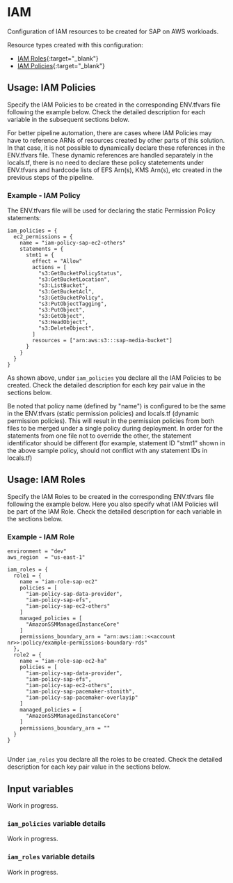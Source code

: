 # IAM

Configuration of IAM resources to be created for SAP on AWS workloads. 

Resource types created with this configuration:

* [IAM Roles](https://registry.terraform.io/providers/hashicorp/aws/latest/docs/resources/iam_role){:target="_blank"}
* [IAM Policies](https://registry.terraform.io/providers/hashicorp/aws/latest/docs/resources/iam_role_policy){:target="_blank"}

## Usage: IAM Policies

Specify the IAM Policies to be created in the corresponding ENV.tfvars file following the example below. Check the detailed description for each variable in the subsequent sections below.

For better pipeline automation, there are cases where IAM Policies may have to reference ARNs of resources created by other parts of this solution. In that case, it is not possible to dynamically declare these references in the ENV.tfvars file. These dynamic references are handled separately in the locals.tf, there is no need to declare these policy statetements under ENV.tfvars and hardcode lists of EFS Arn(s), KMS Arn(s), etc created in the previous steps of the pipeline.

### Example - IAM Policy

The ENV.tfvars file will be used for declaring the static Permission Policy statements: 

```hcl
iam_policies = {
  ec2_permissions = {
    name = "iam-policy-sap-ec2-others"
    statements = {
      stmt1 = {
        effect = "Allow"
        actions = [
          "s3:GetBucketPolicyStatus",
          "s3:GetBucketLocation",
          "s3:ListBucket",
          "s3:GetBucketAcl",
          "s3:GetBucketPolicy",
          "s3:PutObjectTagging",
          "s3:PutObject",
          "s3:GetObject",
          "s3:HeadObject",
          "s3:DeleteObject",
        ]
        resources = ["arn:aws:s3:::sap-media-bucket"]
      }
    }
  }
}
```

As shown above, under ```iam_policies``` you declare all the IAM Policies to be created. Check the detailed description for each key pair value in the sections below.


Be noted that policy name (defined by "name") is configured to be the same in the ENV.tfvars (static permission policies) and locals.tf (dynamic permission policies). This will result in the permission policies from both files to be merged under a single policy during deployment. In order for the statements from one file not to override the other, the statement identificator should be different (for example, statement ID "stmt1" shown in the above sample policy, should not conflict with any statement IDs in locals.tf)


## Usage: IAM Roles

Specify the IAM Roles to be created in the corresponding ENV.tfvars file following the example below. Here you also specify what IAM Policies will be part of the IAM Role. Check the detailed description for each variable in the sections below.


### Example - IAM Role

```hcl
environment = "dev"
aws_region  = "us-east-1"

iam_roles = {
  role1 = {
    name = "iam-role-sap-ec2"
    policies = [
      "iam-policy-sap-data-provider",
      "iam-policy-sap-efs",
      "iam-policy-sap-ec2-others"
    ]
    managed_policies = [
      "AmazonSSMManagedInstanceCore"
    ]
    permissions_boundary_arn = "arn:aws:iam::<<account nr>>:policy/example-permissions-boundary-rds"
  },
  role2 = {
    name = "iam-role-sap-ec2-ha"
    policies = [
      "iam-policy-sap-data-provider",
      "iam-policy-sap-efs",
      "iam-policy-sap-ec2-others",
      "iam-policy-sap-pacemaker-stonith",
      "iam-policy-sap-pacemaker-overlayip"
    ]
    managed_policies = [
      "AmazonSSMManagedInstanceCore"
    ]
    permissions_boundary_arn = ""
  }
}


```

Under ```iam_roles``` you declare all the roles to be created. Check the detailed description for each key pair value in the sections below.

## Input variables

Work in progress.

### ```iam_policies``` variable details

Work in progress.

### ```iam_roles``` variable details

Work in progress.


